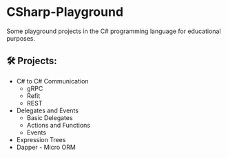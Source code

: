 # CSharp-Playground
Some playground projects in the C# programming language for educational purposes.

## 🛠️ Projects:
- C# to C# Communication
  * gRPC
  * Refit
  * REST
- Delegates and Events
  * Basic Delegates
  * Actions and Functions
  * Events
- Expression Trees
- Dapper - Micro ORM
